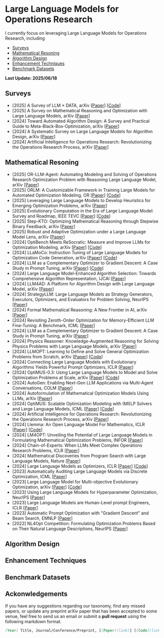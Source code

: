 # Large Language Models for Operations Research


I currently focus on leveraging Large Language Models for Operations Research, including
- [Surveys](#Surveys)
- [Mathematical Resoning](#MR)
- [Algorithm Design](#AD)
- [Enhancement Techniques](#ET)
- [Benchmark Datasets](#BD)
 
  
<strong> Last Update: 2025/06/18 </strong>



<a name="Surveys" />

## Surveys 
- [2025] A Survey of LLM × DATA, arXiv [[Paper](https://arxiv.org/abs/2505.18458)]  [[Code](https://github.com/weAIDB/awesome-data-llm)]
- [2025] A Survey on Mathematical Reasoning and Optimization with Large Language Models, arXiv [[Paper](https://arxiv.org/abs/2503.17726)] 
- [2024] Toward Automated Algorithm Design: A Survey and Practical Guide to Meta-Black-Box-Optimization, arXiv [[Paper](https://arxiv.org/abs/2411.00625)]
- [2024] A Systematic Survey on Large Language Models for Algorithm Design, arXiv [[Paper](https://arxiv.org/abs/2410.14716)]
- [2024] Artificial Intelligence for Operations Research: Revolutionizing the Operations Research Process, arXiv [[Paper](https://arxiv.org/abs/2401.03244)]


<a name="MR" />

## Mathematical Resoning
- [2025] OR-LLM-Agent: Automating Modeling and Solving of Operations Research Optimization Problem with Reasoning Large Language Model, arXiv [[Paper](https://arxiv.org/abs/2503.10009)] 
- [2025] ORLM: A Customizable Framework in Training Large Models for Automated Optimization Modeling, OR [[Paper](https://arxiv.org/abs/2405.17743)]  [[Code](https://github.com/Cardinal-Operations/ORLM)]
- [2025] Leveraging Large Language Models to Develop Heuristics for Emerging Optimization Problems, arXiv [[Paper](https://arxiv.org/abs/2503.03350)]
- [2025] Evolutionary Computation in the Era of Large Language Model: Survey and Roadmap, IEEE TEVC [[Paper](https://ieeexplore.ieee.org/document/10767756)] [[Code](https://github.com/wuxingyu-ai/LLM4EC)]
- [2025] Step-KTO: Optimizing Mathematical Reasoning through Stepwise Binary Feedback, arXiv [[Paper](https://arxiv.org/abs/2501.10799)]
- [2025] Robust and Adaptive Optimization under a Large Language Model Lens, arXiv [[Paper](https://arxiv.org/abs/2501.00568)]
- [2024] OptiBench Meets ReSocratic: Measure and Improve LLMs for Optimization Modeling, arXiv  [[Paper](https://export.arxiv.org/abs/2407.09887)]  [[Code](https://github.com/yangzhch6/ReSocratic)]
- [2024] LLaMoCo: Instruction Tuning of Large Language Models for Optimization Code Generation, arXiv [[Paper](https://arxiv.org/abs/2403.01131)]  [[Code](https://anonymous.4open.science/r/LLaMoCo-722A)]
- [2024] LLM as a Complementary Optimizer to Gradient Descent: A Case Study in Prompt Tuning, arXiv [[Paper](https://arxiv.org/abs/2405.19732)]  [[Code](https://github.com/guozix/LLM-catalyst)]
- [2024] Large Language Model-Enhanced Algorithm Selection: Towards Comprehensive Algorithm Representation, IJCAI  [[Paper](https://www.ijcai.org/proceedings/2024/0579.pdf)]
- [2024] LLM4AD: A Platform for Algorithm Design with Large Language Model, arXiv [[Paper](https://arxiv.org/abs/2412.17287)]
- [2024] StrategyLLM: Large Language Models as Strategy Generators, Executors, Optimizers, and Evaluators for Problem Solving, NeurIPS [[Paper](https://arxiv.org/abs/2311.08803)]
- [2024] Formal Mathematical Reasoning: A New Frontier in AI, arXiv [[Paper](https://arxiv.org/abs/2412.16075)]
- [2024] Revisiting Zeroth-Order Optimization for Memory-Efficient LLM Fine-Tuning: A Benchmark, ICML [[Paper](https://arxiv.org/abs/2402.11592)]
- [2024] LLM as a Complementary Optimizer to Gradient Descent: A Case Study in Prompt Tuning, arXiv [[Paper](https://arxiv.org/abs/2405.19732)]
- [2024] Physics Reasoner: Knowledge-Augmented Reasoning for Solving Physics Problems with Large Language Models, arXiv [[Paper](https://arxiv.org/abs/2412.13791)] 
- [2024] LLMOPT: Learning to Define and Solve General Optimization Problems from Scratch, arXiv [[Paper](https://arxiv.org/abs/2410.13213)]  [[Code](https://github.com/caigaojiang/LLMOPT)]
- [2024] Connecting Large Language Models with Evolutionary Algorithms Yields Powerful Prompt Optimizers, ICLR [[Paper](https://openreview.net/forum?id=ZG3RaNIsO8)]
- [2024] OptiMUS-0.3: Using Large Language Models to Model and Solve Optimization Problems at Scale, arXiv [[Paper](https://arxiv.org/abs/2407.19633)]  [[Code](https://github.com/teshnizi/OptiMUS)]
- [2024] AutoGen: Enabling Next-Gen LLM Applications via Multi-Agent Conversations, COLM [[Paper](https://openreview.net/forum?id=BAakY1hNKS#discussion)] 
- [2024] Autoformulation of Mathematical Optimization Models Using LLMs, arXiv [[Paper](https://arxiv.org/abs/2411.01679)] 
- [2024] OptiMUS: Scalable Optimization Modeling with (MI)LP Solvers and Large Language Models, ICML [[Paper](https://arxiv.org/abs/2402.10172)] [[Code](https://github.com/teshnizi/OptiMUS)]
- [2024] Artificial Intelligence for Operations Research: Revolutionizing the Operations Research Process, arXiv [[Paper](https://arxiv.org/abs/2401.03244)]
- [2024] Llemma: An Open Language Model For Mathematics, ICLR [[Paper](https://arxiv.org/abs/2310.10631)] [[Code](https://github.com/EleutherAI/math-lm)]
- [2024] LM4OPT: Unveiling the Potential of Large Language Models in Formulating Mathematical Optimization Problems, INFOR  [[Paper](https://www.tandfonline.com/doi/full/10.1080/03155986.2024.2388452)]
- [2024] Chain-of-Experts: When LLMs Meet Complex Operations Research Problems, ICLR  [[Paper](https://openreview.net/forum?id=HobyL1B9CZ)]
- [2024] Mathematical Discoveries from Program Search with Large Language Models, Nature [[Paper](https://www.nature.com/articles/s41586-023-06924-6)]
- [2024] Large Language Models as Optimizers, ICLR [[Paper](https://arxiv.org/abs/2309.03409)] [[Code](https://github.com/google-deepmind/opro)]
- [2023] Automatically Auditing Large Language Models via Discrete Optimization, ICML [[Paper](https://proceedings.mlr.press/v202/jones23a.html)] 
- [2023] Large Language Model for Multi-objective Evolutionary Optimization, arXiv [[Paper](https://arxiv.org/abs/2310.12541)]  [[Code](https://github.com/FeiLiu36/LLM4MOEA)]
- [2023] Using Large Language Models for Hyperparameter Optimization, NeurIPS [[Paper](https://openreview.net/forum?id=FUdZ6HEOre)]
- [2023] Large Language Models are Human-Level prompt Engineers, ICLR  [[Paper](https://openreview.net/forum?id=92gvk82DE-)]
- [2023] Automatic Prompt Optimization with "Gradient Descent" and Beam Search, EMNLP [[Paper](https://openreview.net/forum?id=WRYhaSrThy)]
- [2022] NL4Opt Competition: Formulating Optimization Problems Based on Their Natural Language Descriptions, NeurIPS [[Paper](https://proceedings.mlr.press/v220/ramamonjison23a.html)]


<a name="AD" />

## Algorithm Design


<a name="ET" />

## Enhancement Techniques


<a name="BD" />

## Benchmark Datasets


## Ackonwledgements

If you have any suggestions regarding our taxonomy, find any missed papers, or update any preprint arXiv paper that has been accepted to some venue, feel free to send us an email or submit a **pull request** using the following markdown format.

```markdown
[Year] Title, Journal/Conference/Preprint, [[Paper](link)] [[Code](link)]
```


